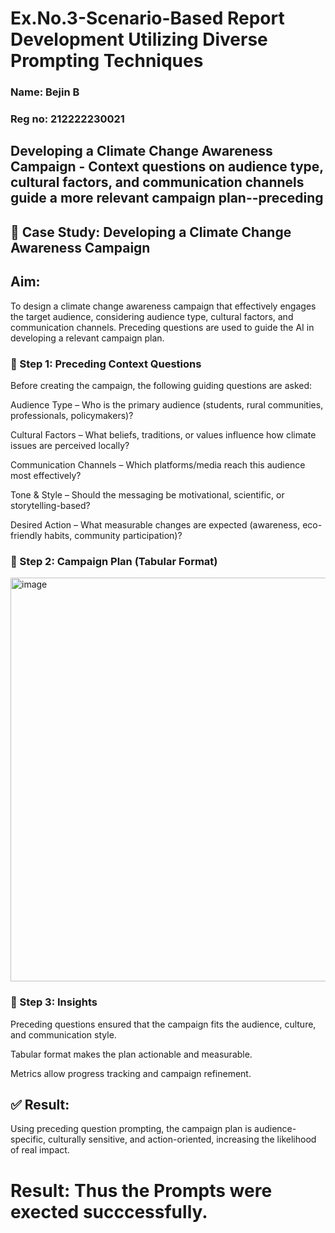 # Ex.No.3-Scenario-Based Report Development Utilizing Diverse Prompting Techniques


### Name: Bejin B
### Reg no: 212222230021
## Developing a Climate Change Awareness Campaign - Context questions on audience type, cultural factors, and communication channels guide a more relevant campaign plan--preceding

## 📑 Case Study: Developing a Climate Change Awareness Campaign

## Aim:
To design a climate change awareness campaign that effectively engages the target audience, considering audience type, cultural factors, and communication channels. Preceding questions are used to guide the AI in developing a relevant campaign plan.

### 🔹 Step 1: Preceding Context Questions

Before creating the campaign, the following guiding questions are asked:

Audience Type – Who is the primary audience (students, rural communities, professionals, policymakers)?

Cultural Factors – What beliefs, traditions, or values influence how climate issues are perceived locally?

Communication Channels – Which platforms/media reach this audience most effectively?

Tone & Style – Should the messaging be motivational, scientific, or storytelling-based?

Desired Action – What measurable changes are expected (awareness, eco-friendly habits, community participation)?

### 🔹 Step 2: Campaign Plan (Tabular Format)
<img width="917" height="646" alt="image" src="https://github.com/user-attachments/assets/5711fd85-2ebd-4dba-b86c-602e0cc523ac" />

### 🔹 Step 3: Insights

Preceding questions ensured that the campaign fits the audience, culture, and communication style.

Tabular format makes the plan actionable and measurable.

Metrics allow progress tracking and campaign refinement.

## ✅ Result:
Using preceding question prompting, the campaign plan is audience-specific, culturally sensitive, and action-oriented, increasing the likelihood of real impact.




# Result: Thus the Prompts were exected succcessfully.


